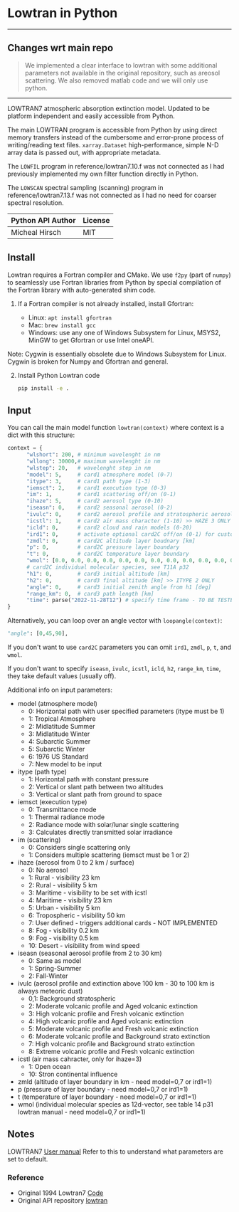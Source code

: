 # Lowtran in Python

---
## Changes wrt main repo

>We implemented a clear interface to lowtran with some additional parameters not available in the original repository, such as areosol scattering. We also removed matlab code and we will only use python.
---

LOWTRAN7 atmospheric absorption extinction model.
Updated to be platform independent and easily accessible from Python.

The main LOWTRAN program is accessible from Python by using direct memory transfers instead of the cumbersome and error-prone process of writing/reading text files.
`xarray.Dataset` high-performance, simple N-D array data is passed out, with appropriate metadata.

The ``LOWFIL`` program in reference/lowtran7.10.f was not connected as I had previously implemented my own filter function directly in Python.

The ``LOWSCAN`` spectral sampling (scanning) program in reference/lowtran7.13.f was not connected as I had no need for coarser spectral resolution.

| Python API Author | License |
| --- | --- |
| Micheal Hirsch  | MIT |


## Install

Lowtran requires a Fortran compiler and CMake.
We use `f2py` (part of `numpy`) to seamlessly use Fortran libraries from Python by special compilation of the Fortran library with auto-generated shim code.

1. If a Fortran compiler is not already installed, install Gfortran:

   * Linux: `apt install gfortran`
   * Mac: `brew install gcc`
   * Windows: use any one of Windows Subsystem for Linux, MSYS2, MinGW to get Gfortran or use Intel oneAPI.

Note: Cygwin is essentially obsolete due to Windows Subsystem for Linux. Cygwin is broken for Numpy and Gfortran and general.

2. Install Python Lowtran code

   ```sh
   pip install -e .
   ```
  

## Input
You can call the main model function `lowtran(context)` where context is a dict with this structure:
   ```python
   context = {
         "wlshort": 200, # minimum wavelenght in nm
         "wllong": 30000,# maximum wavelenght in nm
         "wlstep": 20,   # wavelenght step in nm
         "model": 5,     # card1 atmosphere model (0-7)
         "itype": 3,     # card1 path type (1-3)
         "iemsct": 2,    # card1 execution type (0-3)
         "im": 1,        # card1 scattering off/on (0-1)
         "ihaze": 5,     # card2 aerosol type (0-10)
         "iseasn": 0,    # card2 seasonal aerosol (0-2)
         "ivulc": 0,     # card2 aerosol profile and stratospheric aerosol (0-8)
         "icstl": 1,     # card2 air mass character (1-10) >> HAZE 3 ONLY
         "icld": 0,      # card2 cloud and rain models (0-20)
         "ird1": 0,      # activate optional card2C off/on (0-1) for custom path
         "zmdl": 0,      # card2C altitude layer boudnary [km]
         "p": 0,         # card2C pressure layer boundary
         "t": 0,         # card2C temperature layer boundary
         "wmol": [0.0, 0.0, 0.0, 0.0, 0.0, 0.0, 0.0, 0.0, 0.0, 0.0, 0.0, 0.0],      
         # card2C individual molecular species, see T11A p32
         "h1": 0,        # card3 initial altitude [km]
         "h2": 0,        # card3 final altitude [km] >> ITYPE 2 ONLY
         "angle": 0,     # card3 initial zenith angle from h1 [deg]
         "range_km": 0,  # card3 path length [km]
         "time": parse("2022-11-28T12") # specify time frame - TO BE TESTED
   }
   ```
Alternatively, you can loop over an angle vector with `loopangle(context)`:
   ```python
   "angle": [0,45,90],
   ```
If you don't want to use `card2C` parameters you can omit `ird1`, `zmdl`, `p`, `t`, and `wmol`.

If you don't want to specify `iseasn`, `ivulc`, `icstl`, `icld`, `h2`, `range_km`, `time`, they take default values (usually off).


Additional info on input parameters:
   - model (atmosphere model)
      - 0: Horizontal path with user specified parameters (itype must be 1)
      - 1: Tropical Atmosphere
      - 2: Midlatitude Summer
      - 3: Midlatitude Winter
      - 4: Subarctic Summer
      - 5: Subarctic Winter
      - 6: 1976 US Standard
      - 7: New model to be input
   - itype (path type)
      - 1: Horizontal path with constant pressure
      - 2: Vertical or slant path between two altitudes
      - 3: Vertical or slant path from ground to space
   - iemsct (execution type)
      - 0: Transmittance mode
      - 1: Thermal radiance mode
      - 2: Radiance mode with solar/lunar single scattering
      - 3: Calculates directly transmitted solar irradiance
   - im (scattering)
      - 0: Considers single scattering only
      - 1: Considers multiple scattering (iemsct must be 1 or 2)
   - ihaze (aerosol from 0 to 2 km / surface)
      - 0: No aerosol
      - 1: Rural - visibility 23 km
      - 2: Rural - visibility 5 km
      - 3: Maritime - visibility to be set with icstl
      - 4: Maritime - visibility 23 km
      - 5: Urban - visibility 5 km
      - 6: Tropospheric - visibility 50 km
      - 7: User defined - triggers additional cards - NOT IMPLEMENTED
      - 8: Fog - visibility 0.2 km
      - 9: Fog - visibility 0.5 km
      - 10: Desert - visibility from wind speed
   - iseasn (seasonal aerosol profile from 2 to 30 km)
      - 0: Same as model
      - 1: Spring-Summer
      - 2: Fall-Winter
   - ivulc (aerosol profile and extinction above 100 km - 30 to 100 km is always meteoric dust)
      - 0,1: Background stratospheric
      - 2: Moderate volcanic profile and Aged volcanic extinction
      - 3: High volcanic profile and Fresh volcanic extinction
      - 4: High volcanic profile and Aged volcanic extinction
      - 5: Moderate volcanic profile and Fresh volcanic extinction
      - 6: Moderate volcanic profile and Background strato extinction
      - 7: High volcanic profile and Background strato extinction
      - 8: Extreme volcanic profile and Fresh volcanic extinction
   - icstl (air mass cahracter, only for ihaze=3)
      - 1: Open ocean
      - 10: Stron continental influence
   - zmld (altitude of layer boundary in km - need model=0,7 or ird1=1)
   - p (pressure of layer boundary - need model=0,7 or ird1=1)
   - t (temperature of layer boundary - need model=0,7 or ird1=1)
   - wmol (individual molecular species as 12d-vector, see table 14 p31 lowtran manual - need model=0,7 or ird1=1)

## Notes

LOWTRAN7
[User manual](https://apps.dtic.mil/sti/pdfs/ADA206773.pdf)
Refer to this to understand what parameters are set to default.

### Reference

* Original 1994 Lowtran7 [Code](http://www1.ncdc.noaa.gov/pub/data/software/lowtran/)
* Original API repository [lowtran](https://github.com/space-physics/lowtran/)